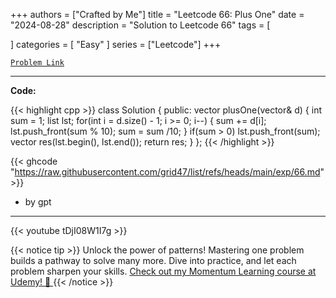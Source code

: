 
+++
authors = ["Crafted by Me"]
title = "Leetcode 66: Plus One"
date = "2024-08-28"
description = "Solution to Leetcode 66"
tags = [
    
]
categories = [
    "Easy"
]
series = ["Leetcode"]
+++



[`Problem Link`](https://leetcode.com/problems/plus-one/description/)

---

**Code:**

{{< highlight cpp >}}
class Solution {
public:
    vector<int> plusOne(vector<int>& d) {
        int sum = 1;
        list<int> lst;
        for(int i = d.size() - 1; i >= 0; i--) {
            sum += d[i];
            lst.push_front(sum % 10);
            sum = sum /10;
        }
        if(sum > 0) lst.push_front(sum);
        vector<int> res(lst.begin(), lst.end());
        return res;
    }
};
{{< /highlight >}}


{{< ghcode "https://raw.githubusercontent.com/grid47/list/refs/heads/main/exp/66.md" >}}
- by gpt
        
---
{{< youtube tDjI08W1I7g >}}

{{< notice tip >}}
Unlock the power of patterns! Mastering one problem builds a pathway to solve many more. Dive into practice, and let each problem sharpen your skills. [Check out my Momentum Learning course at Udemy! 🚀 ](https://www.udemy.com/course/algorithms-and-data-structures-in-cpp/)
{{< /notice >}}

